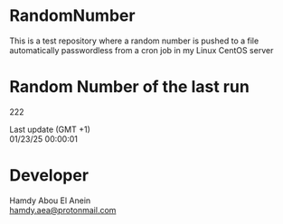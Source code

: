 # RandomNumber    
This is a test repository where a random number is pushed to a file automatically passwordless from a cron job in my Linux CentOS server    
# Random Number of the last run   
222
      
Last update (GMT +1)    
01/23/25 00:00:01
# Developer    
Hamdy Abou El Anein   
hamdy.aea@protonmail.com
